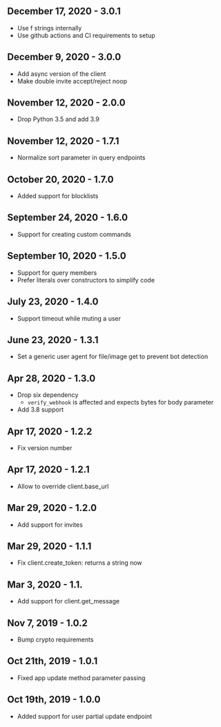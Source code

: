## December 17, 2020 - 3.0.1
- Use f strings internally
- Use github actions and CI requirements to setup

## December 9, 2020 - 3.0.0
- Add async version of the client
- Make double invite accept/reject noop

## November 12, 2020 - 2.0.0
- Drop Python 3.5 and add 3.9

## November 12, 2020 - 1.7.1
- Normalize sort parameter in query endpoints

## October 20, 2020 - 1.7.0
- Added support for blocklists

## September 24, 2020 - 1.6.0
- Support for creating custom commands

## September 10, 2020 - 1.5.0
- Support for query members
- Prefer literals over constructors to simplify code

## July 23, 2020 - 1.4.0
- Support timeout while muting a user

## June 23, 2020 - 1.3.1
- Set a generic user agent for file/image get to prevent bot detection

## Apr 28, 2020 - 1.3.0
- Drop six dependency
  - `verify_webhook` is affected and expects bytes for body parameter
- Add 3.8 support

## Apr 17, 2020 - 1.2.2
- Fix version number

## Apr 17, 2020 - 1.2.1
- Allow to override client.base_url

## Mar 29, 2020 - 1.2.0
- Add support for invites

## Mar 29, 2020 - 1.1.1
- Fix client.create_token: returns a string now

## Mar 3, 2020 - 1.1.
- Add support for client.get_message

## Nov 7, 2019 - 1.0.2
- Bump crypto requirements

## Oct 21th, 2019 - 1.0.1
- Fixed app update method parameter passing

## Oct 19th, 2019 - 1.0.0

- Added support for user partial update endpoint
